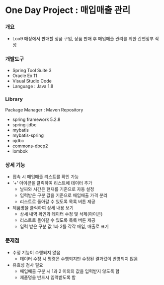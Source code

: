 # One Day Project : 매입매출 관리

### 개요
 * Loo9 매장에서 판매할 상품 구입, 상품 판매 후 매입매출 관리를 위한 간편장부 작성
 
### 개발도구
 * Spring Tool Suite 3
 * Oracle Ex 11
 * Visual Studio Code
 * Language : Java 1.8

### Library
Package Manager : Maven Repository
 * spring framework 5.2.8
 * spring-jdbc
 * mybatis
 * mybatis-spring
 * ojdbc
 * commons-dbcp2
 * lombok

### 상세 기능
 * 접속 시 매입매출 리스트를 확인 가능
 * '+' 아이콘을 클릭하여 리스트에 데이터 추가
	- 날짜와 시간은 현재를 기준으로 자동 설정
	- 입력받은 구분 값을 기준으로 매입매출 가격 분리
	- 리스트로 돌아갈 수 있도록 목록 버튼 제공
 * 제품명을 클릭하여 상세 내용 보기
	- 상세 내역 확인과 데이터 수정 및 삭제(아이콘)
	- 리스트로 돌아갈 수 있도록 목록 버튼 제공
	- 입력 받은 구분 값 1과 2를 각각 매입, 매출로 표기

### 문제점
 * 수정 기능이 수행되지 않음
	- 데이터 수정 시 명령은 수행되지만 수정된 결과값이 반영되지 않음
 * 유효성 검사 필요
	- 매입매출 구분 시 1과 2 이외의 값을 입력받지 않도록 함
	- 제품명을 반드시 입력받도록 함